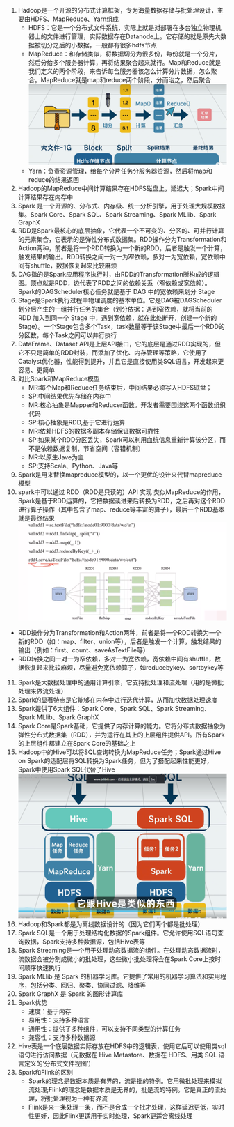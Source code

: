 1. Hadoop是一个开源的分布式计算框架，专为海量数据存储与批处理设计，主要由HDFS、MapReduce、Yarn组成
   * HDFS：它是一个分布式文件系统，实际上就是对部署在多台独立物理机器上的文件进行管理，实际数据存在Datanode上。它存储的就是原先大数据被切分之后的小数据，一般都有很多hdfs节点
   * MapReduce：和存储类似，将数据切分为很多份，每份就是一个分片，然后分给多个服务器计算，再将结果聚合起来就行。Map和Reduce就是我们定义的两个阶段，来告诉每台服务器该怎么计算分片数据，怎么聚合。MapReduce就是map和reduce两个阶段，分而治之，然后聚合
   ![](2025-08-16-10-04-04.png)
   * Yarn：负责资源管理，给每个分片任务分服务器资源，然后将map和reduce的结果返回
2. Hadoop的MapReduce中间计算结果存在HDFS磁盘上，延迟大；Spark中间计算结果存在内存中
3. Spark 是一个开源的、分布式、内存级、统一分析引擎，用于处理大规模数据集。Spark Core、Spark SQL、Spark Streaming、Spark MLlib、Spark GraphX
4. RDD是Spark最核心的底层抽象，它代表一个不可变的、分区的、可并行计算的元素集合，它表示的是弹性分布式数据集。RDD操作分为Transformation和Action两种，前者是将一个RDD转换为一个新的RDD，后者是触发一个计算，触发结果的输出。RDD转换之间一对一为窄依赖，多对一为宽依赖，宽依赖中间有shuffle，数据恢复起来比较麻烦
5. DAG指的是Spark应用程序执行时，由RDD的Transformation所构成的逻辑图。顶点就是RDD，边代表了RDD之间的依赖关系（窄依赖或宽依赖）。Spark的DAGScheduler核心任务就是基于 DAG 中的宽依赖来划分 Stage
6. Stage是Spark执行过程中物理调度的基本单位。它是DAG被DAGScheduler划分后产生的一组并行任务的集合（划分依据：遇到窄依赖，就将当前的 RDD 加入到同一个 Stage 中，遇到宽依赖，就在此处断开，创建一个新的 Stage）。一个Stage包含多个Task，task数量等于该Stage中最后一个RDD的分区数，每个Task之间可以并行执行
7. DataFrame、Dataset API是上层API接口，它的底层是通过RDD实现的，但它不只是简单的RDD封装，而添加了优化、内存管理等策略，它使用了Catalyst优化器，性能得到提升，并且它是直接使用类SQL语言，开发起来更容易、更简单
8. 对比Spark和MapReduce模型
   * MR:每个Map和Reduce任务结束后，中间结果必须写入HDFS磁盘；
   * SP:中间结果优先存储在内存中
   * MR:核心抽象是Mapper和Reducer函数。开发者需要围绕这两个函数组织代码
   * SP:核心抽象是RDD,基于它进行运算
   * MR:依赖HDFS的数据多副本存储保证数据可靠性
   * SP:如果某个RDD分区丢失，Spark可以利用血统信息重新计算该分区，而不是依赖数据复制，节省空间（容错机制）
   * MR:以原生Jave为主
   * SP:支持Scala、Python、Java等
9. Spark是用来替换mapreduce模型的，以一个更优的设计来代替mapreduce模型
10. spark中可以通过 RDD（RDD是只读的）API 实现 类似MapReduce的作用，Spark是基于RDD运算的，它把数据读进来后转换为RDD，之后再对这个RDD进行算子操作（其中包含了map、reduce等丰富的算子），最后一个RDD基本就是最终结果
   ![](2025-08-16-12-11-32.png)
   * RDD操作分为Transformation和Action两种，前者是将一个RDD转换为一个新的RDD（如：map、filter、union等），后者是触发一个计算，触发结果的输出（例如：first、count、saveAsTextFile等）
   * RDD转换之间一对一为窄依赖，多对一为宽依赖，宽依赖中间有shuffle，数据恢复起来比较麻烦，尽量避免宽依赖算子，如reducebykey、sortbykey等
11. Spark是大数据处理中的通用计算引擎，它支持批处理和流处理（用的是微批处理来做流处理）
12. Spark的显著特点是它能够在内存中进行迭代计算，从而加快数据处理速度
13. Spark提供了6大组件：Spark Core、Spark SQL、Spark Streaming、Spark MLlib、Spark GraphX
14. Spark Core是Spark基础，它提供了内存计算的能力。它将分布式数据抽象为弹性分布式数据集（RDD），并为运行在其上的上层组件提供API。所有Spark的上层组件都建立在Spark Core的基础之上
15. Hadoop中的Hive可以将SQL查询转换为MapReduce任务；Spark通过Hive on Spark的适配层将SQL转换为Spark任务，但为了搭配起来性能更好，Spark中使用Spark SQL代替了Hive
   ![](2025-08-16-10-57-58.png)
16. Hadoop和Spark都是为离线数据设计的（因为它们两个都是批处理）
17. Spark SQL是一个用于处理结构化数据的Spark组件。它允许使用SQL语句查询数据，Spark支持多种数据源，包括Hive表等
18. Spark Streaming是一个用于处理动态数据流的组件。在处理动态数据流时，流数据会被分割成微小的批处理，这些微小批处理将会在Spark Core上按时间顺序快速执行
19. Spark MLlib 是 Spark 的机器学习库。它提供了常用的机器学习算法和实用程序，包括分类、回归、聚类、协同过滤、降维等
20. Spark GraphX 是 Spark 的图形计算库
21. Spark优势
    * 速度：基于内存
    * 易用性：支持多种语言
    * 通用性：提供了多种组件，可以支持不同类型的计算任务
    * 兼容性：支持多种数据源
22. Hive表是一个底层数据实际存放在HDFS中的逻辑表，使用它后可以使用类sql语句进行访问数据（元数据在 Hive Metastore、数据在 HDFS、用类 SQL 语言定义的‘分布式文件视图’）
23. Spark和Flink的区别
    * Spark的理念是数据本质是有界的，流是批的特例。它用微批处理来模拟流处理;Flink的理念是数据本质是无界的，批是流的特例。它是真正的流处理，将批处理视为一种有界流
    * Flink是来一条处理一条，而不是合成一个批才处理，这样延迟更低，实时性更好，因此Flink更适用于实时处理，Spark更适合离线处理
    